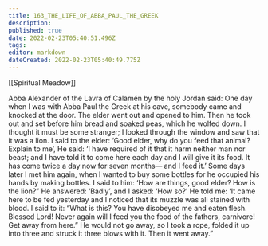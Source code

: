 ```yaml
---
title: 163_THE_LIFE_OF_ABBA_PAUL_THE_GREEK
description: 
published: true
date: 2022-02-23T05:40:51.496Z
tags: 
editor: markdown
dateCreated: 2022-02-23T05:40:49.775Z
---
```


[[Spiritual Meadow]]
 
Abba Alexander of the Lavra of Calamén by the holy Jordan said: One day when I was with Abba Paul the Greek at his cave, somebody came and knocked at the door. The elder went out and opened to him. Then he took out and set before him bread and soaked peas, which he wolfed down. I thought it must be some stranger; I looked through the window and saw that it was a lion. I said to the elder: ‘Good elder, why do you feed that animal? Explain to me’, He said: ‘I have required of it that it harm neither man nor beast; and I have told it to come here each day and I will give it its food. It has come twice a day now for seven months— and I feed it.’ Some days later I met him again, when I wanted to buy some bottles for he occupied his hands by making bottles. I said to him: ‘How are things, good elder? How is the lion?” He answered: ‘Badly’, and I asked: ‘How so?’ He told me: ‘It came here to be fed yesterday and I noticed that its muzzle was ali stained with blood. I said to it: “What is this? You have disobeyed me and eaten flesh. Blessed Lord! Never again will I feed you the food of the fathers, carnivore! Get away from here.” He would not go away, so I took a rope, folded it up into three and struck it three blows with it. Then it went away.”
